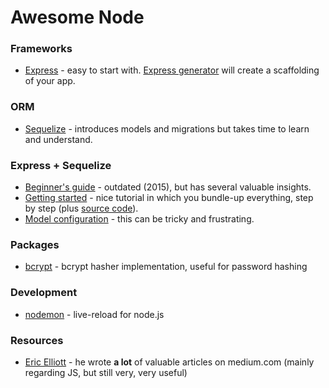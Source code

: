 # Awesome Node

### Frameworks
- [Express](https://expressjs.com/) - easy to start with. [Express generator](https://expressjs.com/en/starter/generator.html) will create a scaffolding of your app.

### ORM
- [Sequelize](http://docs.sequelizejs.com/en/v3/) - introduces models and migrations but takes time to learn and understand.

### Express + Sequelize
- [Beginner's guide](http://mherman.org/blog/2015/10/22/node-postgres-sequelize/) - outdated (2015), but has several valuable insights.
- [Getting started](https://scotch.io/tutorials/getting-started-with-node-express-and-postgres-using-sequelize) - nice tutorial in which you bundle-up everything, step by step (plus [source code](https://github.com/waiyaki/postgres-express-node-tutorial)).
- [Model configuration](http://docs.sequelizejs.com/en/latest/docs/models-definition/#configuration) - this can be tricky and frustrating.

### Packages
- [bcrypt](https://www.npmjs.com/package/bcrypt) - bcrypt hasher implementation, useful for password hashing

### Development
- [nodemon](https://nodemon.io/) - live-reload for node.js

### Resources
- [Eric Elliott](https://medium.com/@_ericelliott) - he wrote **a lot** of valuable articles on medium.com (mainly regarding JS, but still very, very useful)
